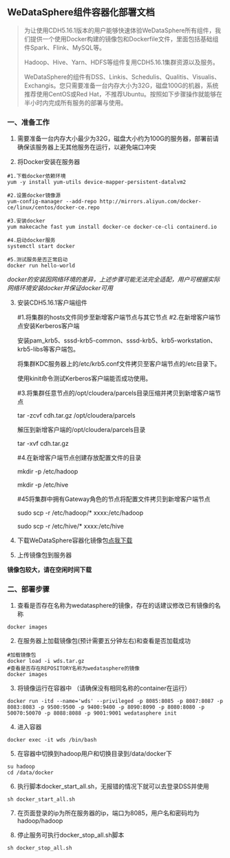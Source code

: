 ## WeDataSphere组件容器化部署文档

> 为让使用CDH5.16.1版本的用户能够快速体验WeDataSphere所有组件，我们提供一个使用Docker构建的镜像包和Dockerfile文件，里面包括基础组件Spark、Flink、MySQL等。
>
> Hadoop、Hive、Yarn、HDFS等组件复用CDH5.16.1集群资源以及服务。
>
> WeDataSphere的组件有DSS、Linkis、Schedulis、Qualitis、Visualis、Exchangis。您只需要准备一台内存大小为32G，磁盘100G的机器，系统推荐使用CentOS或Red Hat，不推荐Ubuntu。按照如下步骤操作就能够在半小时内完成所有服务的部署与使用。

### 一、准备工作
1. 需要准备一台内存大小最少为32G，磁盘大小约为100G的服务器，部署前请确保该服务器上无其他服务在运行，以避免端口冲突

2. 将Docker安装在服务器
```shell
#1.下载docker依赖环境 
yum -y install yum-utils device-mapper-persistent-datalvm2

#2.设置docker镜像源 
yum-config-manager --add-repo http://mirrors.aliyun.com/docker-ce/linux/centos/docker-ce.repo   

#3.安装docker 
yum makecache fast yum install docker-ce docker-ce-cli containerd.io  

#4.启动docker服务 
systemctl start docker  

#5.测试服务是否正常启动   
docker run hello-world
```
*docker的安装因网络环境的差异，上述步骤可能无法完全适配，用户可根据实际网络环境安装docker并保证docker可用*

3. 安装CDH5.16.1客户端组件

   #1.将集群的hosts文件同步至新增客户端节点与其它节点
   #2.在新增客户端节点安装Kerberos客户端

   安装pam_krb5、sssd-krb5-common、sssd-krb5、krb5-workstation、krb5-libs等客户端包。

   将集群KDC服务器上的/etc/krb5.conf文件拷贝至客户端节点的/etc目录下。

   使用kinit命令测试Kerberos客户端能否成功使用。

   #3.将集群任意节点的/opt/cloudera/parcels目录压缩并拷贝到新增客户端节点

   tar -zcvf cdh.tar.gz /opt/cloudera/parcels

   解压到新增客户端的/opt/cloudera/parcels目录

   tar -xvf cdh.tar.gz

   #4.在新增客户端节点创建存放配置文件的目录

   mkdir -p /etc/hadoop

   mkdir -p /etc/hive

   #45将集群中拥有Gateway角色的节点将配置文件拷贝到新增客户端节点

   sudo scp -r /etc/hadoop/* xxxx:/etc/hadoop

   sudo scp -r /etc/hive/* xxxx:/etc/hive

4. 下载WeDataSphere容器化镜像包[点我下载](https://osp-1257653870.cos.ap-guangzhou.myqcloud.com/WeDatasphere/DataSphereStudio/wedatasphere.tar.gz)

5. 上传镜像包到服务器

**镜像包较大，请在空闲时间下载**

### 二、部署步骤
1. 查看是否存在名称为wedatasphere的镜像，存在的话建议修改已有镜像的名称
```shell
docker images
```

2. 在服务器上加载镜像包(预计需要五分钟左右)和查看是否加载成功
```shell
#加载镜像包 
docker load -i wds.tar.gz 
#查看是否存在REPOSITORY名称为wedatasphere的镜像 
docker images
```

3. 将镜像运行在容器中 （请确保没有相同名称的container在运行）
```shell
docker run -itd --name='wds' --privileged -p 8085:8085 -p 8087:8087 -p 8083:8083 -p 9500:9500 -p 9400:9400 -p 8090:8090 -p 8080:8080 -p 50070:50070 -p 8088:8088 -p 9001:9001 wedatasphere init
```

4. 进入容器
```shell
docker exec -it wds /bin/bash
```

5. 在容器中切换到hadoop用户和切换目录到/data/docker下
```shell
su hadoop
cd /data/docker
```

6. 执行脚本docker_start_all.sh，无报错的情况下就可以去登录DSS并使用
```shell
sh docker_start_all.sh
```

7. 在页面登录的ip为所在服务器的ip，端口为8085，用户名和密码均为hadoop/hadoop

8. 停止服务可执行docker_stop_all.sh脚本
```shell
sh docker_stop_all.sh
```



